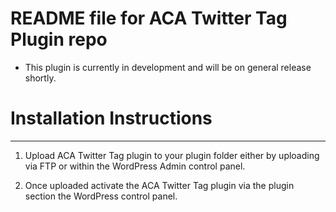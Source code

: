 # README file for ACA Twitter Tag Plugin repo
- This plugin is currently in development and will be on general release shortly.

# Installation Instructions
--------------

1. Upload ACA Twitter Tag plugin to your plugin folder either by uploading via FTP or within the WordPress Admin control panel.

2. Once uploaded activate the ACA Twitter Tag plugin via the plugin section the WordPress control panel.

